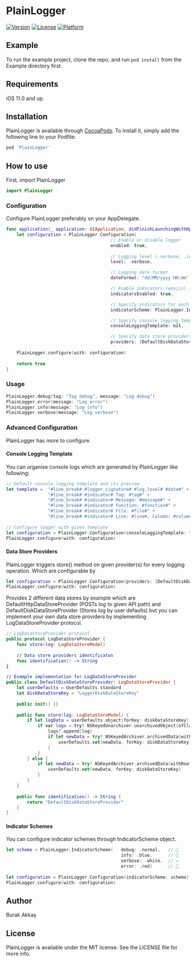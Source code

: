 # PlainLogger
[![Version](https://img.shields.io/cocoapods/v/PlainLogger.svg?style=flat)](https://cocoapods.org/pods/PlainLogger)
[![License](https://img.shields.io/cocoapods/l/PlainLogger.svg?style=flat)](https://cocoapods.org/pods/PlainLogger)
[![Platform](https://img.shields.io/cocoapods/p/PlainLogger.svg?style=flat)](https://cocoapods.org/pods/PlainLogger)

## Example

To run the example project, clone the repo, and run `pod install` from the Example directory first.

## Requirements
iOS 11.0 and up.

## Installation

PlainLogger is available through [CocoaPods](https://cocoapods.org). To install
it, simply add the following line to your Podfile:

```ruby
pod 'PlainLogger'
```

## How to use

First, import PlainLogger

```swift
import PlainLogger
```

### Configuration

Configure PlainLogger preferably on your AppDelegate. 

```swift
func application(_ application: UIApplication, didFinishLaunchingWithOptions launchOptions: [UIApplicationLaunchOptionsKey: Any]?) -> Bool {
    let configuration = PlainLogger.Configuration(
                                        // Enable or disable logger
                                        enabled: true,
                                      
                                        // Logging level (.verbose, .info, .error, .debug)
                                        level: .verbose,

                                        // Logging date format
                                        dateFormat: "dd/MM/yyyy HH:mm",

                                        // Enable indicators (emojis) for easy to read logging on console
                                        indicatorsEnabled: true,

                                        // Specify indicators for each logging level
                                        indicatorScheme: PlainLogger.IndicatorScheme(),

                                        // Specify console logging template
                                        consoleLoggingTemplate: nil,

                                        // Specify data store providers for logging
                                        providers: [DefaultDiskDataStoreProvider()])
                                          
    PlainLogger.configure(with: configuration)
    
    return true
}
```

### Usage

```swift
PlainLogger.debug(tag: "Tag debug", message: "Log debug")
PlainLogger.error(message: "Log error")
PlainLogger.info(message: "Log info")
PlainLogger.verbose(message: "Log verbose")
```

### Advanced Configuration

PlainLogger has more to configure.

#### Console Logging Template

You can organise console logs which are generated by PlainLogger like following:

```swift
// Default console logging template and its preview
let template =  "#line_break# #logger_signature# #log_level# #date#" +      // [📋 Log] [🔎 Error] [⏰ 01/02/2019 10:51]
                "#line_break# #indicator# Tag: #tag#" +                     //  🔴 Tag: Test tag
                "#line_break# #indicator# Message: #message#" +             //  🔴 Message: Test error
                "#line_break# #indicator# Function: #function#" +           //  🔴 Function: viewDidLoad()
                "#line_break# #indicator# File: #file#" +                   //  🔴 File: ViewController.swift
                "#line_break# #indicator# Line: #line#, Column: #column#"   //  🔴 Line: 19, Column: 18
                
// Configure logger with given template
let configuration = PlainLogger.Configuration(consoleLoggingTemplate: template)
PlainLogger.configure(with: configuration)
```

#### Data Store Providers

PlainLogger triggers store() method on given provider(s) for every logging operation. Which are configurable by 

```swift
let configuration = PlainLogger.Configuration(providers: [DefaultDiskDataStoreProvider()])
PlainLogger.configure(with: configuration)
```

Provides 2 different data stores by example which are DefaultHttpDataStoreProvider (POSTs log to given API path) and DefaultDiskDataStoreProvider (Stores log by user defaults) but you can implement your own data store providers by implementing LogDataStoreProvider protocol.

```swift
// LogDataStoreProvider protocol
public protocol LogDataStoreProvider {
    func store(log: LogDataStoreModel)
    
    // Data store providers identificaton
    func identification() -> String
}

// Example implementation for LogDataStoreProvider
public class DefaultDiskDataStoreProvider: LogDataStoreProvider {
    let userDefaults = UserDefaults.standard
    let diskDataStoreKey = "LoggerDiskDataStoreKey"
    
    public init() {}
    
    public func store(log: LogDataStoreModel) {
        if let logData = userDefaults.object(forKey: diskDataStoreKey) as? Data {
            if var logs = try? NSKeyedUnarchiver.unarchivedObject(ofClasses: [LogDataStoreModel.self], from: logData) as? [LogDataStoreModel] {
                logs?.append(log)
                if let newData = try? NSKeyedArchiver.archivedData(withRootObject: logs as Any, requiringSecureCoding: false) {
                    userDefaults.set(newData, forKey: diskDataStoreKey)
                }
            }
        } else {
            if let newData = try? NSKeyedArchiver.archivedData(withRootObject: [log] as Any, requiringSecureCoding: false) {
                userDefaults.set(newData, forKey: diskDataStoreKey)
            }
        }
    }
    
    public func identification() -> String {
        return "DefaultDiskDataStoreProvider"
    }
}
```

#### Indicator Schemes

You can configure indicator schemes through IndicatorScheme object.

```swift
let scheme = PlainLogger.IndicatorScheme(   debug: .normal,   // 🙂
                                            info: .blue,      // 🔵
                                            verbose: .white,  // 💀
                                            error: .red)      // 🔴
                                         
let configuration = PlainLogger.Configuration(indicatorScheme: scheme)
PlainLogger.configure(with: configuration)
```

## Author

Burak Akkaş

## License

PlainLogger is available under the MIT license. See the LICENSE file for more info.
